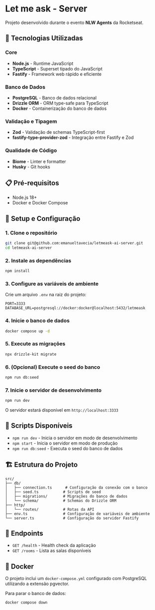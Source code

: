 # Let me ask - Server

Projeto desenvolvido durante o evento **NLW Agents** da Rocketseat.

## 🚀 Tecnologias Utilizadas

### Core

- **Node.js** - Runtime JavaScript
- **TypeScript** - Superset tipado do JavaScript
- **Fastify** - Framework web rápido e eficiente

### Banco de Dados

- **PostgreSQL** - Banco de dados relacional
- **Drizzle ORM** - ORM type-safe para TypeScript
- **Docker** - Containerização do banco de dados

### Validação e Tipagem

- **Zod** - Validação de schemas TypeScript-first
- **fastify-type-provider-zod** - Integração entre Fastify e Zod

### Qualidade de Código

- **Biome** - Linter e formatter
- **Husky** - Git hooks

## 📋 Pré-requisitos

- Node.js 18+
- Docker e Docker Compose

## 🔧 Setup e Configuração

### 1. Clone o repositório

```bash
git clone git@github.com:emanueltavecia/letmeask-ai-server.git
cd letmeask-ai-server
```

### 2. Instale as dependências

```bash
npm install
```

### 3. Configure as variáveis de ambiente

Crie um arquivo `.env` na raiz do projeto:

```env
PORT=3333
DATABASE_URL=postgresql://docker:docker@localhost:5432/letmeask
```

### 4. Inicie o banco de dados

```bash
docker compose up -d
```

### 5. Execute as migrações

```bash
npx drizzle-kit migrate
```

### 6. (Opcional) Execute o seed do banco

```bash
npm run db:seed
```

### 7. Inicie o servidor de desenvolvimento

```bash
npm run dev
```

O servidor estará disponível em `http://localhost:3333`

## 📜 Scripts Disponíveis

- `npm run dev` - Inicia o servidor em modo de desenvolvimento
- `npm start` - Inicia o servidor em modo de produção
- `npm run db:seed` - Executa o seed do banco de dados

## 🏗️ Estrutura do Projeto

```
src/
├── db/
│   ├── connection.ts      # Configuração da conexão com o banco
│   ├── seed.ts           # Scripts de seed
│   ├── migrations/       # Migrações do banco de dados
│   └── schema/           # Schemas do Drizzle ORM
├── http/
│   └── routes/           # Rotas da API
├── env.ts                # Configuração de variáveis de ambiente
└── server.ts             # Configuração do servidor Fastify
```

## 🔗 Endpoints

- `GET /health` - Health check da aplicação
- `GET /rooms` - Lista as salas disponíveis

## 🐳 Docker

O projeto inclui um `docker-compose.yml` configurado com PostgreSQL utilizando a extensão pgvector.

Para parar o banco de dados:

```bash
docker compose down
```
